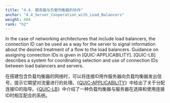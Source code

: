 ```yaml
---
title: "4.4. 服务器与负载均衡器的协作"
anchor: "4.4_Server_Cooperation_with_Load_Balancers"
weight: 404
rank: "h2"
---
```


In the case of networking architectures that include load balancers, the connection ID can be used as a way for the server to signal information about the desired treatment of a flow to the load balancers. Guidance on assigning connection IDs is given in [QUIC-APPLICABILITY]. [QUIC-LB] describes a system for coordinating selection and use of connection IDs between load balancers and servers.

在搭建包含负载均衡器的网络时，可以将连接ID用作服务器向负载均衡器发出信号，提示它期望对流量进行的处理。《[QUIC-APPLICABILITY](https://www.rfc-editor.org/info/rfc9308)》中给出了关于分配连接ID的指导。《[QUIC-LB](https://datatracker.ietf.org/doc/html/draft-ietf-quic-load-balancers-14)》中介绍了一种负载均衡器与服务器在选择和使用连接ID时相互配合的系统。
